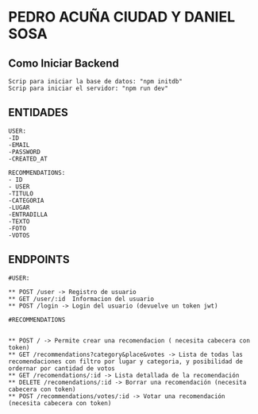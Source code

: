 # PEDRO ACUÑA CIUDAD Y DANIEL SOSA

## Como Iniciar Backend

    Scrip para iniciar la base de datos: "npm initdb"
    Scrip para iniciar el servidor: "npm run dev"

## ENTIDADES

    USER:
    -ID
    -EMAIL
    -PASSWORD
    -CREATED_AT

    RECOMMENDATIONS:
    - ID
    - USER
    -TITULO
    -CATEGORIA
    -LUGAR
    -ENTRADILLA
    -TEXTO
    -FOTO
    -VOTOS

## ENDPOINTS

    #USER:

    ** POST /user -> Registro de usuario
    ** GET /user/:id  Informacion del usuario
    ** POST /login -> Login del usuario (devuelve un token jwt)

    #RECOMMENDATIONS


    ** POST / -> Permite crear una recomendacion ( necesita cabecera con token)
    ** GET /recommendations?category&place&votes -> Lista de todas las recomendaciones con filtro por lugar y categoria, y posibilidad de ordernar por cantidad de votos
    ** GET /recomendations/:id -> Lista detallada de la recomendación
    ** DELETE /recomendations/:id -> Borrar una recomendación (necesita cabecera con token)
    ** POST /recommendations/votes/:id -> Votar una recomendación (necesita cabecera con token)
